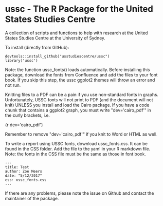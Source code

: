 # ussc - The R Package for the United States Studies Centre
A collection of scripts and functions to help with research at the
United States Studies Centre at the University of Sydney.

To install (directly from GitHub):
```{r}
devtools::install_github("usstudiescentre/ussc")
library('ussc')
```
Note: the function ussc_fonts() loads automatically. Before installing this package, download the fonts from Confluence and add the files to your font book. If you skip this step, the ussc ggplot2 themes will throw an error and not run.

Knitting files to a PDF can be a pain if you use non-standard fonts in graphs. Unfortunately, USSC fonts will not print to PDF (and the document will not knit) UNLESS you install and load the Cairo package. If you have a code chunk that contains a ggplot2 graph, you must write "dev='cairo_pdf'" in the curly brackets, i.e.

{r dev='cairo_pdf'}

Remember to remove "dev='cairo_pdf'" if you knit to Word or HTML as well.


To write a report using USSC fonts, download ussc_fonts.css. It can be found in the CSS folder. Add the file to the yaml in your R markdown file. Note: the fonts in the CSS file must be the same as those in font book. 
```
---
title: Test
author: Zoe Meers
date: "5/12/2017"
css: ussc_fonts.css
---
```

If there are any problems, please note the issue on Github and contact the maintainer of the package.
